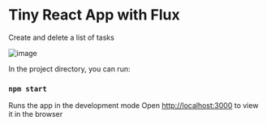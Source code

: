 # Tiny React App with Flux

Create and delete a list of tasks

![image](https://user-images.githubusercontent.com/12295765/126969158-e93d4c34-e4ce-4871-9543-9a93eed0b95a.png)

In the project directory, you can run:

### `npm start`

Runs the app in the development mode
Open [http://localhost:3000](http://localhost:3000) to view it in the browser


